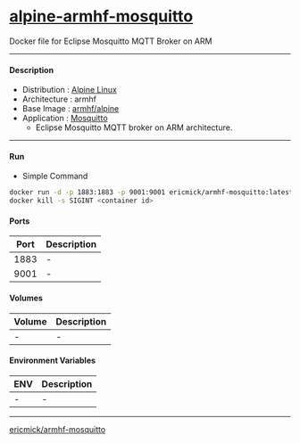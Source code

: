 # [alpine-armhf-mosquitto](https://hub.docker.com/r/ericmick/armhf-mosquitto/)
Docker file for Eclipse Mosquitto MQTT Broker on ARM

----------------------------------------
#### Description
* Distribution : [Alpine Linux](https://alpinelinux.org/)
* Architecture : armhf
* Base Image   : [armhf/alpine](https://hub.docker.com/r/armhf/alpine/)
* Application  : [Mosquitto](https://github.com/ericontech/alpine-armhf-mosquitto)
    - Eclipse Mosquitto MQTT broker on ARM architecture.



----------------------------------------
#### Run
* Simple Command
```sh
docker run -d -p 1883:1883 -p 9001:9001 ericmick/armhf-mosquitto:latest
docker kill -s SIGINT <container id>
```


#### Ports
| Port               | Description                                      |
|--------------------|--------------------------------------------------|
| 1883               | -                                                |
| 9001               | -                                                |


#### Volumes
| Volume             | Description                                      |
|--------------------|--------------------------------------------------|
| -                  | -                                                |


#### Environment Variables
| ENV                | Description                                      |
|--------------------|--------------------------------------------------|
| -                  | -                                                |



----------------------------------------
[ericmick/armhf-mosquitto](https://hub.docker.com/r/ericmick/armhf-mosquitto/)
